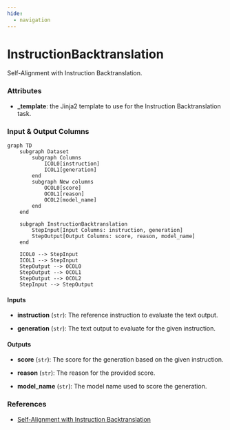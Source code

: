 ```yaml
---
hide:
  - navigation
---
```

# InstructionBacktranslation

Self-Alignment with Instruction Backtranslation.







### Attributes

- **_template**: the Jinja2 template to use for the Instruction Backtranslation task.





### Input & Output Columns

``` mermaid
graph TD
	subgraph Dataset
		subgraph Columns
			ICOL0[instruction]
			ICOL1[generation]
		end
		subgraph New columns
			OCOL0[score]
			OCOL1[reason]
			OCOL2[model_name]
		end
	end

	subgraph InstructionBacktranslation
		StepInput[Input Columns: instruction, generation]
		StepOutput[Output Columns: score, reason, model_name]
	end

	ICOL0 --> StepInput
	ICOL1 --> StepInput
	StepOutput --> OCOL0
	StepOutput --> OCOL1
	StepOutput --> OCOL2
	StepInput --> StepOutput

```


#### Inputs


- **instruction** (`str`): The reference instruction to evaluate the text output.

- **generation** (`str`): The text output to evaluate for the given instruction.




#### Outputs


- **score** (`str`): The score for the generation based on the given instruction.

- **reason** (`str`): The reason for the provided score.

- **model_name** (`str`): The model name used to score the generation.







### References

- [Self-Alignment with Instruction Backtranslation](https://arxiv.org/abs/2308.06259)


